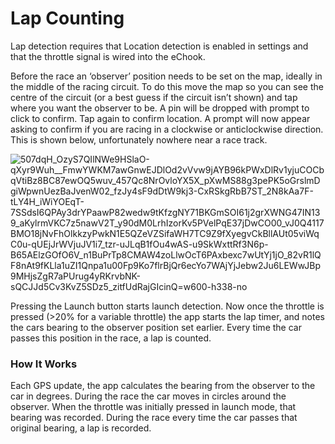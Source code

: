# Lap Counting

Lap detection requires that Location detection is enabled in settings and that the throttle signal is wired into the eChook.

Before the race an ‘observer’ position needs to be set on the map, ideally in the middle of the racing circuit. To do this move the map so you can see the centre of the circuit \(or a best guess if the circuit isn’t shown\) and tap where you want the observer to be. A pin will be dropped with prompt to click to confirm. Tap again to confirm location. A prompt will now appear asking to confirm if you are racing in a clockwise or anticlockwise direction. This is shown below, unfortunately nowhere near a race track.

![](https://lh4.googleusercontent.com/ELcx8VIJh70IqE_Hvh8jAgMxzxmKkgDGAm9PCp0vCwxtNl_ZizVJ_ii0aGgTfXy74kKWgK64IaF3mtXZ--2C1vcbw4We66jHoK1xVNWOh7V6IuqtnJSe3gYNAIFWe_XPAuc6TltH "507dqH\_OzyS7QIlNWe9HSlaO-qXyr9Wuh\_\_FmwYWKM7awGnwEJDlOd2vVvw9jAYB96kPWxDlRv1yjuCOCbqVtiBz8BC87ewOQ5wuv\_457Qc8NrOvloYX5X\_pXwMS88g3pePK5oGrslmDgiWpwnUezBaJvenW02\_fzJy4sF9dDtW9kj3-CxRSkgRbB7ST\_2N8kAa7F-tLY4H\_iWiYOEqT-7SSdsI6QPAy3drYPaawP82wedw9tKfzgNY71BKGmSOI61j2grXWNG47IN139\_aKylrmVKC7z5nawV2T\_y90dM0LrhIzorKv5PVelPqE37jDwCO00\_vJ0Q4117BMO18jNvFhOlkkzyPwkN1E5QZeVZSifaWH7TC9Z9fXyegvCkBllAUt05viWqC0u-qUEjJrWVjuJV1i7\_tzr-uJLqB1fOu4wAS-u9SkWxttRf3N6p-B65AElzGOfO6V\_n1BuPrTp8CMAW4zoLlwOcT6PAxbexc7wUtYj1jO\_82vR1lQF8nAt9fKLla1uZI1Qnpa1u00Fp9Ko7flrBjQr6ecYo7WAjYjJebw2Ju6LEWwJBp9MHjsZgR7aPUrug4yRKrvbNK-sQCJJd5Cv3KvZ5SDz5\_zitfUdRajGIcinQ=w600-h338-no")

Pressing the Launch button starts launch detection. Now once the throttle is pressed \(&gt;20% for a variable throttle\) the app starts the lap timer, and notes the cars bearing to the observer position set earlier. Every time the car passes this position in the race, a lap is counted.

### How It Works

Each GPS update, the app calculates the bearing from the observer to the car in degrees. During the race the car moves in circles around the observer. When the throttle was initially pressed in launch mode, that bearing was recorded. During the race every time the car passes that original bearing, a lap is recorded.

  


